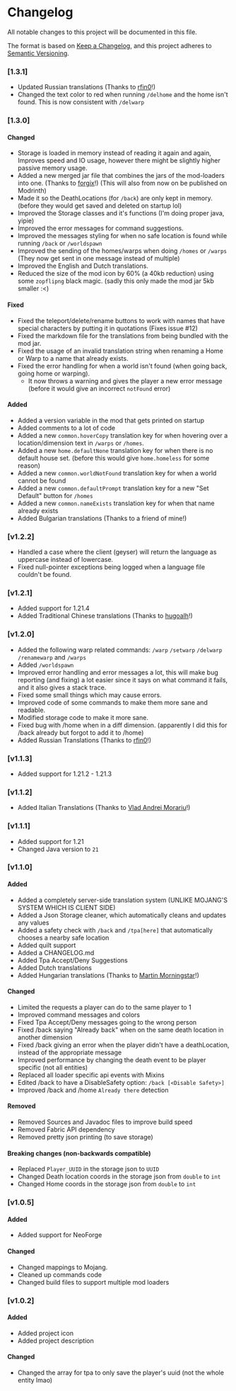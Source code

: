 # Changelog
All notable changes to this project will be documented in this file.

The format is based on [Keep a Changelog](https://keepachangelog.com/en/1.1.0/),
and this project adheres to [Semantic Versioning](https://semver.org/spec/v2.0.0.html).

### [1.3.1]
- Updated Russian translations (Thanks to [rfin0](https://github.com/rfin0)!)
- Changed the text color to red when running `/delhome` and the home isn't found. This is now consistent with `/delwarp`

### [1.3.0]
#### Changed
- Storage is loaded in memory instead of reading it again and again, Improves speed and IO usage, however there might be slightly higher passive memory usage.
- Added a new merged jar file that combines the jars of the mod-loaders into one. (Thanks to [forgix](https://github.com/PacifistMC/Forgix)!) (This will also from now on be published on Modrinth)
- Made it so the DeathLocations (for `/back`) are only kept in memory. (before they would get saved and deleted on startup lol)
- Improved the Storage classes and it's functions (I'm doing proper java, yipie)
- Improved the error messages for command suggestions.
- Improved the messages styling for when no safe location is found while running `/back` or `/worldspawn`  
- Improved the sending of the homes/warps when doing `/homes` or `/warps` (They now get sent in one message instead of multiple)
- Improved the English and Dutch translations.
- Reduced the size of the mod icon by 60% (a 40kb reduction) using some `zopflipng` black magic. (sadly this only made the mod jar 5kb smaller :<)

#### Fixed
- Fixed the teleport/delete/rename buttons to work with names that have special characters by putting it in quotations (Fixes issue #12)
- Fixed the markdown file for the translations from being bundled with the mod jar.
- Fixed the usage of an invalid translation string when renaming a Home or Warp to a name that already exists.
- Fixed the error handling for when a world isn't found (when going back, going home or warping).
  - It now throws a warning and gives the player a new error message (before it would give an incorrect `notFound` error)

#### Added
- Added a version variable in the mod that gets printed on startup
- Added comments to a lot of code
- Added a new `common.hoverCopy` translation key for when hovering over a location/dimension text in `/warps` or `/homes`.
- Added a new `home.defaultNone` translation key for when there is no default house set. (before this would give `home.homeless` for some reason)
- Added a new `common.worldNotFound` translation key for when a world cannot be found
- Added a new `common.defaultPrompt` translation key for a new "Set Default" button for `/homes`
- Added a new `common.nameExists` translation key for when that name already exists
- Added Bulgarian translations (Thanks to a friend of mine!)

### [v1.2.2]
- Handled a case where the client (geyser) will return the language as uppercase instead of lowercase.
- Fixed null-pointer exceptions being logged when a language file couldn't be found.

### [v1.2.1]
- Added support for 1.21.4
- Added Traditional Chinese translations (Thanks to [hugoalh](https://github.com/hugoalh)!)

### [v1.2.0]
- Added the following warp related commands: `/warp` `/setwarp` `/delwarp` `/renamewarp` and `/warps`
- Added `/worldspawn`
- Improved error handling and error messages a lot, this will make bug reporting (and fixing) a lot easier since it says on what command it fails, and it also gives a stack trace.
- Fixed some small things which may cause errors.
- Improved code of some commands to make them more sane and readable.
- Modified storage code to make it more sane.
- Fixed bug with /home when in a diff dimension. (apparently I did this for /back already but forgot to add it to /home)
- Added Russian Translations (Thanks to [rfin0](https://github.com/rfin0)!)

### [v1.1.3]
- Added support for 1.21.2 - 1.21.3

### [v1.1.2]
- Added Italian Translations (Thanks to [Vlad Andrei Morariu](https://github.com/VladAndreiMorariu)!)

### [v1.1.1]
- Added support for 1.21
- Changed Java version to `21`

### [v1.1.0]

#### Added
- Added a completely server-side translation system (UNLIKE MOJANG'S SYSTEM WHICH IS CLIENT SIDE)
- Added a Json Storage cleaner, which automatically cleans and updates any values
- Added a safety check with `/back` and `/tpa[here]` that automatically chooses a nearby safe location
- Added quilt support
- Added a CHANGELOG.md
- Added Tpa Accept/Deny Suggestions
- Added Dutch translations
- Added Hungarian translations (Thanks to [Martin Morningstar](https://github.com/RMI637)!)

#### Changed
- Limited the requests a player can do to the same player to 1
- Improved command messages and colors
- Fixed Tpa Accept/Deny messages going to the wrong person
- Fixed /back saying "Already back" when on the same death location in another dimension
- Fixed /back giving an error when the player didn't have a deathLocation, instead of the appropriate message
- Improved performance by changing the death event to be player specific (not all entities)
- Replaced all loader specific api events with Mixins
- Edited /back to have a DisableSafety option: `/back [<Disable Safety>]`
- Improved /back and /home `Already there` detection

#### Removed
- Removed Sources and Javadoc files to improve build speed
- Removed Fabric API dependency
- Removed pretty json printing (to save storage)

#### Breaking changes (non-backwards compatible)
- Replaced `Player_UUID` in the storage json to `UUID`
- Changed Death location coords in the storage json from `double` to `int`
- Changed Home coords in the storage json from `double` to `int`

### [v1.0.5]

#### Added
- Added support for NeoForge

#### Changed
- Changed mappings to Mojang.
- Cleaned up commands code
- Changed build files to support multiple mod loaders


### [v1.0.2]

#### Added
- Added project icon
- Added project description

#### Changed
- Changed the array for tpa to only save the player's uuid (not the whole entity lmao)
